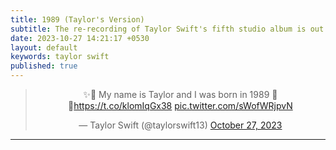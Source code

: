 ```yaml
---
title: 1989 (Taylor's Version) 
subtitle: The re-recording of Taylor Swift's fifth studio album is out!
date: 2023-10-27 14:21:17 +0530
layout: default
keywords: taylor swift
published: true
---
```


<center>
<blockquote class="twitter-tweet">
<p lang="en" dir="ltr">✨🫶 My name is Taylor and I was born in 1989 🫶✨<a
href="https://t.co/klomIqGx38">https://t.co/klomIqGx38</a> <a
href="https://t.co/sWofWRjpvN">pic.twitter.com/sWofWRjpvN</a></p>&mdash;
Taylor Swift (@taylorswift13)
<a href="https://twitter.com/taylorswift13/status/1717753593388790096">October
27, 2023</a>
</blockquote>
<script async src="https://platform.twitter.com/widgets.js" charset="utf-8"></script>
</center>

---
